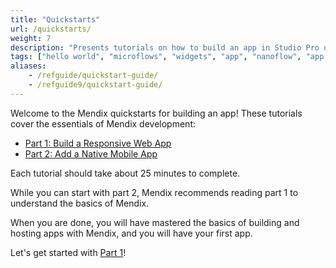 ```yaml
---
title: "Quickstarts"
url: /quickstarts/
weight: 7
description: "Presents tutorials on how to build an app in Studio Pro quickly and easily."
tags: ["hello world", "microflows", "widgets", "app", "nanoflow", "app development"]
aliases:
    - /refguide/quickstart-guide/
    - /refguide9/quickstart-guide/
---
```


Welcome to the Mendix quickstarts for building an app! These tutorials cover the essentials of Mendix development:

* [Part 1: Build a Responsive Web App](/quickstarts/part1/)
* [Part 2: Add a Native Mobile App](/quickstarts/part2/)

Each tutorial should take about 25 minutes to complete. 

While you can start with part 2, Mendix recommends reading part 1 to understand the basics of Mendix.

When you are done, you will have mastered the basics of building and hosting apps with Mendix, and you will have your first app.

Let's get started with [Part 1](/quickstarts/part1/)!

